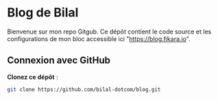 # Blog de Bilal 

Bienvenue sur mon repo Gitgub. Ce dépôt contient le code source et les configurations de mon bloc accessible ici "https://blog.fikara.io".

## Connexion avec GitHub

 **Clonez ce dépôt** :
   ```bash
   git clone https://github.com/bilal-dotcom/blog.git
